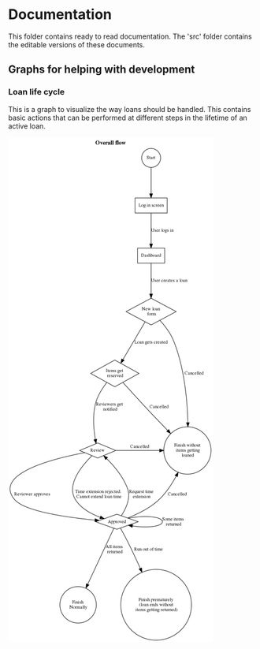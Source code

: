 # Documentation

This folder contains ready to read documentation. The 'src' folder contains the
editable versions of these documents.

## Graphs for helping with development

### Loan life cycle

This is a graph to visualize the way loans should be handled. This contains
basic actions that can be performed at different steps in the lifetime of an
active loan.

![Overall flow digraph](./overall-flow-digraph.png)

